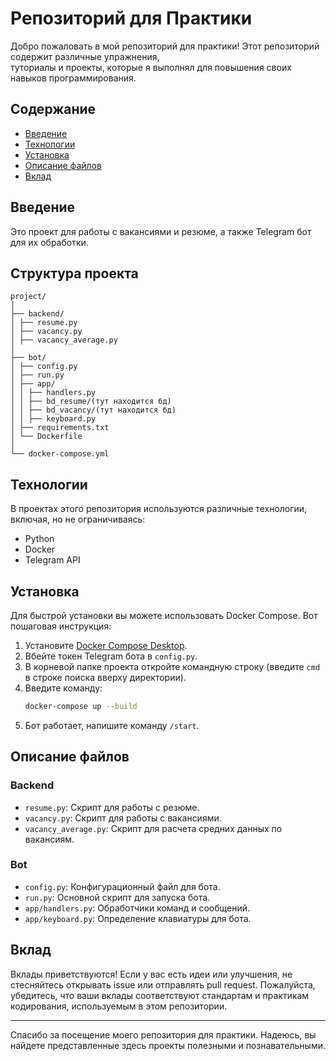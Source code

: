 # Репозиторий для Практики

Добро пожаловать в мой репозиторий для практики! Этот репозиторий содержит различные упражнения,  
туториалы и проекты, которые я выполнял для повышения своих навыков программирования.

## Содержание

- [Введение](#введение)
- [Технологии](#технологии)
- [Установка](#установка)
- [Описание файлов](#описание-файлов)
- [Вклад](#вклад)


## Введение

Это проект для работы с вакансиями и резюме, а также Telegram бот для их обработки.

## Структура проекта

```plaintext
project/
│
├── backend/
│ ├── resume.py
│ ├── vacancy.py
│ ├── vacancy_average.py
│ 
├── bot/
│ ├── config.py
│ ├── run.py
│ ├── app/
│ │ ├── handlers.py
│ │ ├── bd_resume/(тут находится бд)
│ │ ├── bd_vacancy/(тут находится бд)
│ │ ├── keyboard.py
│ ├── requirements.txt
│ └── Dockerfile
│
└── docker-compose.yml
```

## Технологии

В проектах этого репозитория используются различные технологии, включая, но не ограничиваясь:

- Python
- Docker
- Telegram API

## Установка

Для быстрой установки вы можете использовать Docker Compose. Вот пошаговая инструкция:

1. Установите [Docker Compose Desktop](https://www.docker.com/products/docker-desktop).
2. Вбейте токен Telegram бота в `config.py`.
3. В корневой папке проекта откройте командную строку (введите `cmd` в строке поиска вверху директории).
4. Введите команду:
   ```sh
   docker-compose up --build
   ```
5. Бот работает, напишите команду `/start`.

## Описание файлов

### Backend
- `resume.py`: Скрипт для работы с резюме.
- `vacancy.py`: Скрипт для работы с вакансиями.
- `vacancy_average.py`: Скрипт для расчета средних данных по вакансиям.

### Bot
- `config.py`: Конфигурационный файл для бота.
- `run.py`: Основной скрипт для запуска бота.
- `app/handlers.py`: Обработчики команд и сообщений.
- `app/keyboard.py`: Определение клавиатуры для бота.


## Вклад

Вклады приветствуются! Если у вас есть идеи или улучшения, не стесняйтесь открывать issue или отправлять pull request. Пожалуйста, убедитесь, что ваши вклады соответствуют стандартам и практикам кодирования, используемым в этом репозитории.


---

Спасибо за посещение моего репозитория для практики. Надеюсь, вы найдете представленные здесь проекты полезными и познавательными. 

